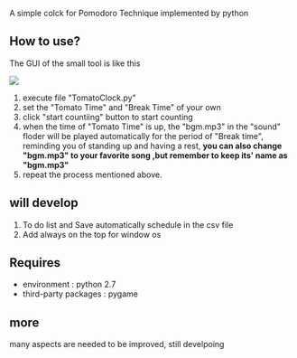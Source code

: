 
A simple colck for Pomodoro Technique implemented by python

## How to use?

The GUI of the small tool is like this

![][1]

1. execute file "TomatoClock.py" 
2. set the "Tomato Time" and "Break Time" of your own
3. click "start countiing" button to start counting
4. when the time of "Tomato Time" is up, the "bgm.mp3" in the "sound" floder will be played automatically for the period of "Break time", reminding you of standing up and having a rest, **you can also change  "bgm.mp3" to your favorite song ,but remember to keep its' name as "bgm.mp3"**
5. repeat the process mentioned above.

## will develop
1. To do list and Save automatically schedule in the csv file
2. Add always on the top for window os


## Requires
- environment : python 2.7 
- third-party packages : pygame

## more
many aspects are needed to be improved, still develpoing 


  [1]: http://static.zybuluo.com/WuLiangchao/4jiub7mj86jnvvvtyf7cz59n/gui.png